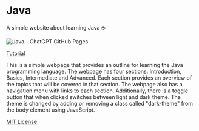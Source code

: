 # Java
A simple website about learning Java ☕

![Java - ChatGPT   GitHub Pages](https://user-images.githubusercontent.com/16403754/212757714-bc3c761b-3b67-45fc-bb3c-3edb4f322a44.png)

[Tutorial](https://youtu.be/mctd8u9cjdE)

This is a simple webpage that provides an outline for learning the Java programming language. The webpage has four sections: Introduction, Basics, Intermediate and Advanced. Each section provides an overview of the topics that will be covered in that section. The webpage also has a navigation menu with links to each section. Additionally, there is a toggle button that when clicked switches between light and dark theme. The theme is changed by adding or removing a class called "dark-theme" from the body element using JavaScript.

[MIT License](https://choosealicense.com/licenses/mit/)
